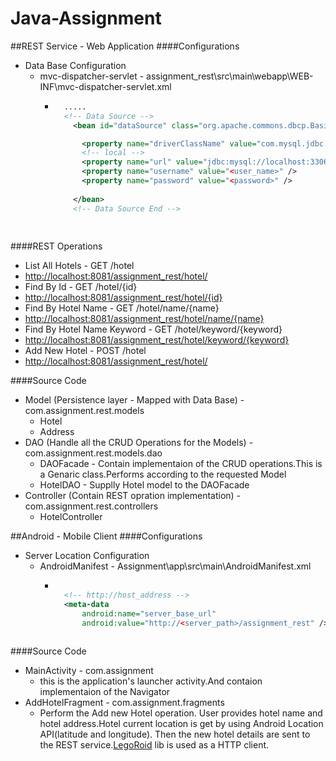 # Java-Assignment

##REST Service - Web Application
####Configurations
* Data Base Configuration
  * mvc-dispatcher-servlet - assignment_rest\src\main\webapp\WEB-INF\mvc-dispatcher-servlet.xml
    * ```xml
    	.....
        <!-- Data Source -->
	      <bean id="dataSource" class="org.apache.commons.dbcp.BasicDataSource" destroy-method="close">

    		<property name="driverClassName" value="com.mysql.jdbc.Driver" />
    		<!-- local -->
    		<property name="url" value="jdbc:mysql://localhost:3306/<data_base>" />
    		<property name="username" value="<user_name>" />
    		<property name="password" value="<password>" />
		
	      </bean>
	      <!-- Data Source End -->
	      
	 
####REST Operations
*  List All Hotels - GET /hotel
  *  <http://localhost:8081/assignment_rest/hotel/>
*  Find By Id - GET /hotel/{id}
  *  <http://localhost:8081/assignment_rest/hotel/{id}>
*  Find By Hotel Name - GET /hotel/name/{name}
  *  <http://localhost:8081/assignment_rest/hotel/name/{name}>
*  Find By Hotel Name Keyword - GET /hotel/keyword/{keyword}
  *  <http://localhost:8081/assignment_rest/hotel/keyword/{keyword}>
*  Add New Hotel - POST /hotel
  *  <http://localhost:8081/assignment_rest/hotel/>

####Source Code
* Model (Persistence layer - Mapped with Data Base) - com.assignment.rest.models
  * Hotel
  * Address
* DAO (Handle all the CRUD Operations for the Models) - com.assignment.rest.models.dao
  * DAOFacade - Contain implementaion of the CRUD operations.This is a Genaric class.Performs according to the requested Model
  * HotelDAO - Supplly Hotel model to the DAOFacade
* Controller (Contain REST opration implementation) - com.assignment.rest.controllers
  * HotelController
  
##Android - Mobile Client
####Configurations
* Server Location Configuration
  * AndroidManifest - Assignment\app\src\main\AndroidManifest.xml
    * ```xml

        <!-- http://host_address -->
        <meta-data
            android:name="server_base_url"
            android:value="http://<server_path>/assignment_rest" />
    


####Source Code
* MainActivity - com.assignment
  * this is the application's launcher activity.And contaion implementaion of the Navigator
* AddHotelFragment - com.assignment.fragments
  * Perform the Add new Hotel operation. User provides hotel name and hotel address.Hotel current location is get by using Android Location API(latitude and longitude). Then the new hotel details are sent to the REST service.[LegoRoid](https://github.com/TharangaLOVI/LegoRoid) lib is used as a HTTP client.

  


